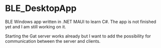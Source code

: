 # BLE_DesktopApp
BLE Windows app written in .NET MAUI to learn C#. The app is not finished yet and I am still working on it. 

Starting the Gat server works already but I want to add the possibility for communication between the server and clients.

